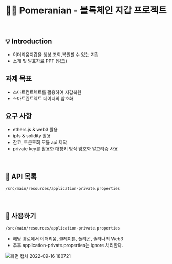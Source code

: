 # 🙋‍♂️ Pomeranian - 블록체인 지갑 프로젝트

<br>

## 💡 Introduction
- 이더리움지갑을 생성,조회,복원할 수 있는 지갑
- 소개 및 발표자료 PPT ([링크](https://github.com/tyrannojung/Pomeranian/blob/main/ppt.pdf))

## 과제 목표

- 스마트컨트렉트를 활용하여 지갑복원
- 스마트컨트렉트 데이터의 암호화

## 요구 사항

- ethers.js & web3 활용
- ipfs & solidity 활용
- 잔고, 토큰조회 모듈 api 제작
- private key를 활용한 대칭키 방식 암호화 알고리즘 사용

<br>

## 🔖 API 목록

```bash
/src/main/resources/application-private.properties
```

<br>

## 🔖 사용하기

```bash
/src/main/resources/application-private.properties
```
- 해당 경로에서 이더리움, 클레이튼, 폴리곤, 솔라나의 Web3
- 추후 application-private.properties는 ignore 처리한다.


![화면 캡처 2022-09-16 180721](https://user-images.githubusercontent.com/58019931/190601557-3e651a9d-599c-43f6-b128-8d38f53a0f60.png)

